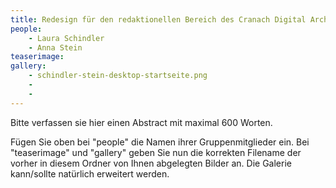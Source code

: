 ```yaml
---
title: Redesign für den redaktionellen Bereich des Cranach Digital Archive
people:
    - Laura Schindler
    - Anna Stein
teaserimage: 
gallery:
    - schindler-stein-desktop-startseite.png
    -
    -
---
```


Bitte verfassen sie hier einen Abstract mit maximal 600 Worten.

Fügen Sie oben bei "people" die Namen ihrer Gruppenmitglieder ein. Bei "teaserimage" und "gallery" geben Sie nun die korrekten Filename der vorher in diesem Ordner von Ihnen abgelegten Bilder an. Die Galerie kann/sollte natürlich erweitert werden.

